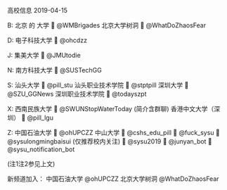 高校信息
2019-04-15

B:
  北京 的 大学
    📣  @WMBrigades
  北京大学树洞
    📣  @WhatDoZhaosFear

D:
  电子科技大学
    📣  @ohcdzz

J:
  集美大学
    💬  @JMUtodie

N:
  南方科技大学
    📣  @SUSTechGG

S:
  汕头大学
    📣  @pill_stu
  汕头职业技术学院
    📣  @stptpill
  深圳大学
    📣  @SZU_GGNews
  深圳职业技术学院
    📣  @todayszpt

X:
  西南民族大学
    📣  @SWUNStopWaterToday
                (简介含群聊)
  香港中文大学（深圳）
    📣  @pill_lgu

Z:
  中国石油大学
    📣  @ohUPCZZ
  中山大学
    📣  @cshs_edu_pill
    📣  @fuck_sysu
    📣  @sysulongmingbaisui
                (仅推荐校内关注)
    💬  @sysu2019
    🤖  @junyan_bot
    🤖  @sysu_notification_bot

(注1注2参见上文)

新频道加入：
中国石油大学 @ohUPCZZ
北京大学树洞 @WhatDoZhaosFear